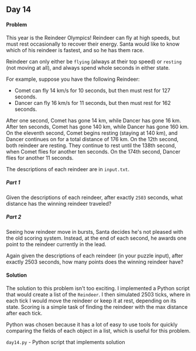 ## Day 14

#### Problem
This year is the Reindeer Olympics! Reindeer can fly at high speeds, but must
rest occasionally to recover their energy. Santa would like to know which of his
reindeer is fastest, and so he has them race.

Reindeer can only either be `flying` (always at their top speed) or `resting`
(not moving at all), and always spend whole seconds in either state.

For example, suppose you have the following Reindeer:

* Comet can fly 14 km/s for 10 seconds, but then must rest for 127 seconds.
* Dancer can fly 16 km/s for 11 seconds, but then must rest for 162 seconds.

After one second, Comet has gone 14 km, while Dancer has gone 16 km. After ten
seconds, Comet has gone 140 km, while Dancer has gone 160 km. On the eleventh
second, Comet begins resting (staying at 140 km), and Dancer continues on for a
total distance of 176 km. On the 12th second, both reindeer are resting. They
continue to rest until the 138th second, when Comet flies for another ten
seconds. On the 174th second, Dancer flies for another 11 seconds.

The descriptions of each reindeer are in `input.txt`.

##### Part 1

Given the descriptions of each reindeer, after exactly `2503` seconds, what
distance has the winning reindeer traveled?

##### Part 2

Seeing how reindeer move in bursts, Santa decides he's not pleased with the old
scoring system. Instead, at the end of each second, he awards one point to the
reindeer currently in the lead.

Again given the descriptions of each reindeer (in your puzzle input), after
exactly 2503 seconds, how many points does the winning reindeer have?

#### Solution
The solution to this problem isn't too exciting. I implemented a Python script
that would create a list of the `Reindeer`. I then simulated 2503 ticks, where
in each tick I would move the reindeer or keep it at rest, depending on its
state. Scoring is a simple task of finding the reindeer with the max distance
after each tick.

Python was chosen because it has a lot of easy to use tools for quickly
comparing the fields of each object in a list, which is useful for this problem.

`day14.py` - Python script that implements solution
